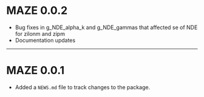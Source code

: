 # MAZE 0.0.2

- Bug fixes in g_NDE_alpha_k and g_NDE_gammas that affected se of NDE for zilonm and zipm
- Documentation updates

---

# MAZE 0.0.1

* Added a `NEWS.md` file to track changes to the package.
